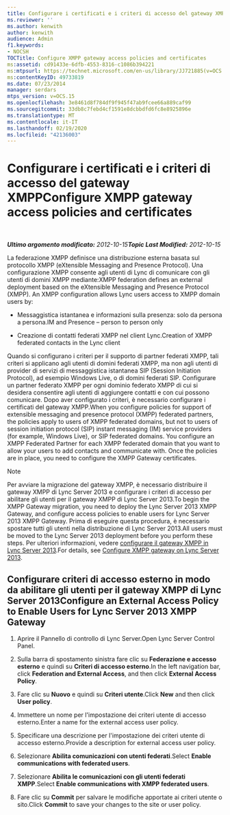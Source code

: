 ```yaml
---
title: Configurare i certificati e i criteri di accesso del gateway XMPP
ms.reviewer: ''
ms.author: kenwith
author: kenwith
audience: Admin
f1.keywords:
- NOCSH
TOCTitle: Configure XMPP gateway access policies and certificates
ms:assetid: cd91433e-6dfb-4553-8316-c1086b394221
ms:mtpsurl: https://technet.microsoft.com/en-us/library/JJ721885(v=OCS.15)
ms:contentKeyID: 49733819
ms.date: 07/23/2014
manager: serdars
mtps_version: v=OCS.15
ms.openlocfilehash: 3e8461d8f784df9f945f47ab9fcee66a889caf99
ms.sourcegitcommit: 33db8c7febd4cf1591e8dcbbdfd6fc8e8925896e
ms.translationtype: MT
ms.contentlocale: it-IT
ms.lasthandoff: 02/19/2020
ms.locfileid: "42136003"
---
```

<div data-xmlns="http://www.w3.org/1999/xhtml">

<div class="topic" data-xmlns="http://www.w3.org/1999/xhtml" data-msxsl="urn:schemas-microsoft-com:xslt" data-cs="http://msdn.microsoft.com/">

<div data-asp="https://msdn2.microsoft.com/asp">

# <a name="configure-xmpp-gateway-access-policies-and-certificates"></a><span data-ttu-id="51b72-102">Configurare i certificati e i criteri di accesso del gateway XMPP</span><span class="sxs-lookup"><span data-stu-id="51b72-102">Configure XMPP gateway access policies and certificates</span></span>

</div>

<div id="mainSection">

<div id="mainBody">

<span> </span>

<span data-ttu-id="51b72-103">_**Ultimo argomento modificato:** 2012-10-15_</span><span class="sxs-lookup"><span data-stu-id="51b72-103">_**Topic Last Modified:** 2012-10-15_</span></span>

<span data-ttu-id="51b72-p101">La federazione XMPP definisce una distribuzione esterna basata sul protocollo XMPP (eXtensible Messaging and Presence Protocol). Una configurazione XMPP consente agli utenti di Lync di comunicare con gli utenti di domini XMPP mediante:</span><span class="sxs-lookup"><span data-stu-id="51b72-p101">XMPP federation defines an external deployment based on the eXtensible Messaging and Presence Protocol (XMPP). An XMPP configuration allows Lync users access to XMPP domain users by:</span></span>

  - <span data-ttu-id="51b72-106">Messaggistica istantanea e informazioni sulla presenza: solo da persona a persona.</span><span class="sxs-lookup"><span data-stu-id="51b72-106">IM and Presence – person to person only</span></span>

  - <span data-ttu-id="51b72-107">Creazione di contatti federati XMPP nel client Lync.</span><span class="sxs-lookup"><span data-stu-id="51b72-107">Creation of XMPP federated contacts in the Lync client</span></span>

<span data-ttu-id="51b72-p102">Quando si configurano i criteri per il supporto di partner federati XMPP, tali criteri si applicano agli utenti di domini federati XMPP, ma non agli utenti di provider di servizi di messaggistica istantanea SIP (Session Initiation Protocol), ad esempio Windows Live, o di domini federati SIP. Configurare un partner federato XMPP per ogni dominio federato XMPP di cui si desidera consentire agli utenti di aggiungere contatti e con cui possono comunicare. Dopo aver configurato i criteri, è necessario configurare i certificati del gateway XMPP.</span><span class="sxs-lookup"><span data-stu-id="51b72-p102">When you configure policies for support of extensible messaging and presence protocol (XMPP) federated partners, the policies apply to users of XMPP federated domains, but not to users of session initiation protocol (SIP) instant messaging (IM) service providers (for example, Windows Live), or SIP federated domains. You configure an XMPP Federated Partner for each XMPP federated domain that you want to allow your users to add contacts and communicate with. Once the policies are in place, you need to configure the XMPP Gateway certificates.</span></span>

<div>


> [!NOTE]  
> <span data-ttu-id="51b72-111">Per avviare la migrazione del gateway XMPP, è necessario distribuire il gateway XMPP di Lync Server 2013 e configurare i criteri di accesso per abilitare gli utenti per il gateway XMPP di Lync Server 2013.</span><span class="sxs-lookup"><span data-stu-id="51b72-111">To begin the XMPP Gateway migration, you need to deploy the Lync Server 2013 XMPP Gateway, and configure access policies to enable users for Lync Server 2013 XMPP Gateway.</span></span> <span data-ttu-id="51b72-112">Prima di eseguire questa procedura, è necessario spostare tutti gli utenti nella distribuzione di Lync Server 2013.</span><span class="sxs-lookup"><span data-stu-id="51b72-112">All users must be moved to the Lync Server 2013 deployment before you perform these steps.</span></span> <span data-ttu-id="51b72-113">Per ulteriori informazioni, vedere <A href="configure-xmpp-gateway-on-lync-server-2013_1.md">configurare il gateway XMPP in Lync Server 2013</A>.</span><span class="sxs-lookup"><span data-stu-id="51b72-113">For details, see <A href="configure-xmpp-gateway-on-lync-server-2013_1.md">Configure XMPP gateway on Lync Server 2013</A>.</span></span>



</div>

<div>

## <a name="configure-an-external-access-policy-to-enable-users-for-lync-server-2013-xmpp-gateway"></a><span data-ttu-id="51b72-114">Configurare criteri di accesso esterno in modo da abilitare gli utenti per il gateway XMPP di Lync Server 2013</span><span class="sxs-lookup"><span data-stu-id="51b72-114">Configure an External Access Policy to Enable Users for Lync Server 2013 XMPP Gateway</span></span>

1.  <span data-ttu-id="51b72-115">Aprire il Pannello di controllo di Lync Server.</span><span class="sxs-lookup"><span data-stu-id="51b72-115">Open Lync Server Control Panel.</span></span>

2.  <span data-ttu-id="51b72-116">Sulla barra di spostamento sinistra fare clic su **Federazione e accesso esterno** e quindi su **Criteri di accesso esterno**.</span><span class="sxs-lookup"><span data-stu-id="51b72-116">In the left navigation bar, click **Federation and External Access**, and then click **External Access Policy**.</span></span>

3.  <span data-ttu-id="51b72-117">Fare clic su **Nuovo** e quindi su **Criteri utente**.</span><span class="sxs-lookup"><span data-stu-id="51b72-117">Click **New** and then click **User policy**.</span></span>

4.  <span data-ttu-id="51b72-118">Immettere un nome per l'impostazione dei criteri utente di accesso esterno.</span><span class="sxs-lookup"><span data-stu-id="51b72-118">Enter a name for the external access user policy.</span></span>

5.  <span data-ttu-id="51b72-119">Specificare una descrizione per l'impostazione dei criteri utente di accesso esterno.</span><span class="sxs-lookup"><span data-stu-id="51b72-119">Provide a description for external access user policy.</span></span>

6.  <span data-ttu-id="51b72-120">Selezionare **Abilita comunicazioni con utenti federati**.</span><span class="sxs-lookup"><span data-stu-id="51b72-120">Select **Enable communications with federated users**.</span></span>

7.  <span data-ttu-id="51b72-121">Selezionare **Abilita le comunicazioni con gli utenti federati XMPP**.</span><span class="sxs-lookup"><span data-stu-id="51b72-121">Select **Enable communications with XMPP federated users**.</span></span>

8.  <span data-ttu-id="51b72-122">Fare clic su **Commit** per salvare le modifiche apportate ai criteri utente o sito.</span><span class="sxs-lookup"><span data-stu-id="51b72-122">Click **Commit** to save your changes to the site or user policy.</span></span>

</div>

</div>

<span> </span>

</div>

</div>

</div>


